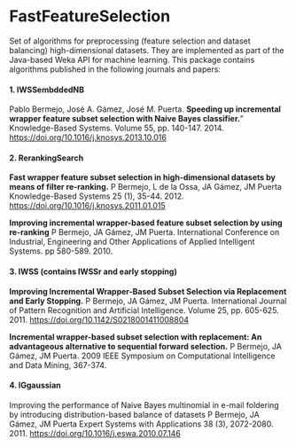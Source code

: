 # FastFeatureSelection
Set of algorithms for preprocessing (feature selection and dataset balancing) high-dimensional datasets. 
They are implemented as part of the Java-based Weka API for machine learning.
This package contains algorithms published in the following journals and papers:

#### 1. IWSSembddedNB
Pablo Bermejo, José A. Gámez, José M. Puerta. **Speeding up incremental wrapper feature subset selection with Naive Bayes classifier.**" Knowledge-Based Systems. Volume 55, pp. 140-147. 2014. https://doi.org/10.1016/j.knosys.2013.10.016

#### 2. RerankingSearch
**Fast wrapper feature subset selection in high-dimensional datasets by means of filter re-ranking.**
P Bermejo, L de la Ossa, JA Gámez, JM Puerta Knowledge-Based Systems 25 (1), 35-44. 2012.
https://doi.org/10.1016/j.knosys.2011.01.015

**Improving incremental wrapper-based feature subset selection by using re-ranking**
P Bermejo, JA Gámez, JM Puerta. International Conference on Industrial, Engineering and Other Applications of Applied Intelligent Systems. pp 580-589. 2010.

#### 3. IWSS (contains IWSSr and early stopping)
**Improving Incremental Wrapper-Based Subset Selection via Replacement and Early Stopping.**
P Bermejo, JA Gámez, JM Puerta. International Journal of Pattern Recognition and Artificial Intelligence. Volume 25, pp. 605-625. 2011. https://doi.org/10.1142/S0218001411008804

**Incremental wrapper-based subset selection with replacement: An advantageous alternative to sequential forward selection.**
P Bermejo, JA Gámez, JM Puerta. 2009 IEEE Symposium on Computational Intelligence and Data Mining, 367-374.

#### 4. IGgaussian
Improving the performance of Naive Bayes multinomial in e-mail foldering by introducing distribution-based balance of datasets
P Bermejo, JA Gámez, JM Puerta
Expert Systems with Applications 38 (3), 2072-2080. 2011.
https://doi.org/10.1016/j.eswa.2010.07.146


